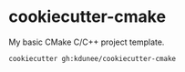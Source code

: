 # cookiecutter-cmake

My basic CMake C/C++ project template.

    cookiecutter gh:kdunee/cookiecutter-cmake